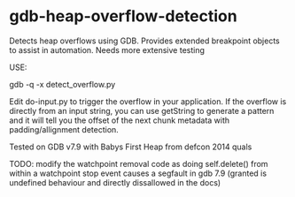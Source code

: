 # gdb-heap-overflow-detection
Detects heap overflows using GDB. Provides extended breakpoint objects to assist in automation. Needs more extensive testing

USE:

gdb -q -x detect_overflow.py


Edit do-input.py to trigger the overflow in your application. If the overflow is directly from an input string, you can use getString to generate a pattern and it will tell you the offset of the next chunk metadata with padding/allignment detection.

Tested on GDB v7.9 with Babys First Heap from defcon 2014 quals

TODO:
modify the watchpoint removal code as doing self.delete() from within a watchpoint stop event causes a segfault in gdb 7.9 (granted is undefined behaviour and directly dissallowed in the docs)
